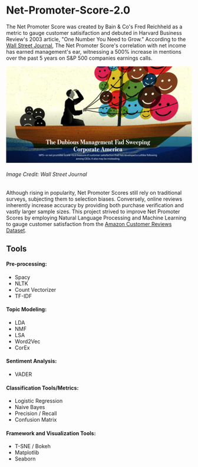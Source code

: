 # Net-Promoter-Score-2.0

The Net Promoter Score was created by Bain & Co's Fred Reichheld as a metric to gauge customer satisifaction and debuted in Harvard Business Review's 2003 article, "One Number You Need to Grow.” According to the [Wall Street Journal](https://www.wsj.com/articles/the-dubious-management-fad-sweeping-corporate-america-11557932084), The Net Promoter Score's correlation with net income has earned management's ear, witnessing a 500% increase in mentions over the past 5 years on S&P 500 companies earnings calls.

![alt text](images/nps-graphic.png)

###### *Image Credit: Wall Street Journal*

Although rising in popularity, Net Promoter Scores still rely on traditional surveys, subjecting them to selection biases. Conversely, online reviews inherently increase accuracy by providing both purchase verification and vastly larger sample sizes. This project strived to improve Net Promoter Scores by employing Natural Language Processing and Machine Learning to gauge customer satisfaction from the [Amazon Customer Reviews Dataset](https://s3.amazonaws.com/amazon-reviews-pds/readme.html).



## Tools

#### Pre-processing:

* Spacy
* NLTK
* Count Vectorizer
* TF-IDF

#### Topic Modeling:

* LDA
* NMF
* LSA
* Word2Vec
* CorEx

#### Sentiment Analysis:

* VADER

#### Classification Tools/Metrics:

* Logistic Regression
* Naive Bayes
* Precision / Recall
* Confusion Matrix

#### Framework and Visualization Tools:

* T-SNE / Bokeh
* Matplotlib
* Seaborn
